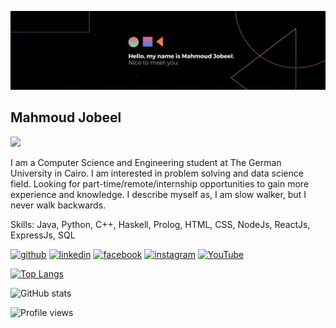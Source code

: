 ![](https://github.com/mahmoudjobeel1/mahmoudjobeel1/blob/main/images/1642005263619.jpg)

## Mahmoud Jobeel
![](https://github.com/mahmoudjobeel1)

I am a Computer Science and Engineering student at The German University in Cairo. I am interested in problem solving and data science field. Looking for part-time/remote/internship opportunities to gain more experience and knowledge. I describe myself as, I am slow walker, but I never walk backwards.

Skills: Java, Python, C++, Haskell, Prolog, HTML, CSS, NodeJs, ReactJs, ExpressJs, SQL



[<img src='https://cdn.jsdelivr.net/npm/simple-icons@3.0.1/icons/github.svg' alt='github' height='40'>](https://github.com/mahmoudjobeel1)  [<img src='https://cdn.jsdelivr.net/npm/simple-icons@3.0.1/icons/linkedin.svg' alt='linkedin' height='40'>](https://www.linkedin.com/in/mahmoud-jobeel-b6095017b//)  [<img src='https://cdn.jsdelivr.net/npm/simple-icons@3.0.1/icons/facebook.svg' alt='facebook' height='40'>](https://www.facebook.com/mahmoudjobeel)  [<img src='https://cdn.jsdelivr.net/npm/simple-icons@3.0.1/icons/instagram.svg' alt='instagram' height='40'>](https://www.instagram.com/mahmoudjobeel/)  [<img src='https://cdn.jsdelivr.net/npm/simple-icons@3.0.1/icons/youtube.svg' alt='YouTube' height='40'>](https://www.youtube.com/channel/UCZ0yLmBbIppOUpHhuHPNw2A)  

[![Top Langs](https://github-readme-stats.vercel.app/api/top-langs/?username=mahmoudjobeel1)](https://github.com/anuraghazra/github-readme-stats)

![GitHub stats](https://github-readme-stats.vercel.app/api?username=mahmoudjobeel1&show_icons=true)  

![Profile views](https://gpvc.arturio.dev/mahmoudjobeel1)  
